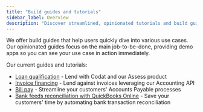 ```yaml
---
title: "Build guides and tutorials"
sidebar_label: Overview
description: "Discover streamlined, opinionated tutorials and build guides with demo apps to fast-track your proficiency in Codat's diverse use cases"
---
```


We offer build guides that help users quickly dive into various use cases. Our opinionated guides focus on the main job-to-be-done, providing demo apps so you can see your use case in action immediately.

Our current guides and tutorials:

- [Loan qualification](/guides/loan-qualification/introduction) - Lend with Codat and our Assess product
- [Invoice financing](/guides/invoice-finance/introduction) - Lend against invoices leveraging our Accounting API
- [Bill pay](/guides/bill-pay/introduction) - Streamline your customers' Accounts Payable processes
- [Bank feeds reconciliation with QuickBooks Online](/guides/bank-feeds-tutorial) - Save your customers' time by automating bank transaction reconciliation